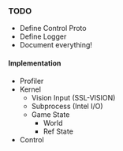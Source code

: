 ### TODO
- Define Control Proto
- Define Logger
- Document everything!

#### Implementation
- Profiler
- Kernel
  - Vision Input (SSL-VISION)
  - Subprocess (Intel I/O)
  - Game State
    - World
    - Ref State
- Control
